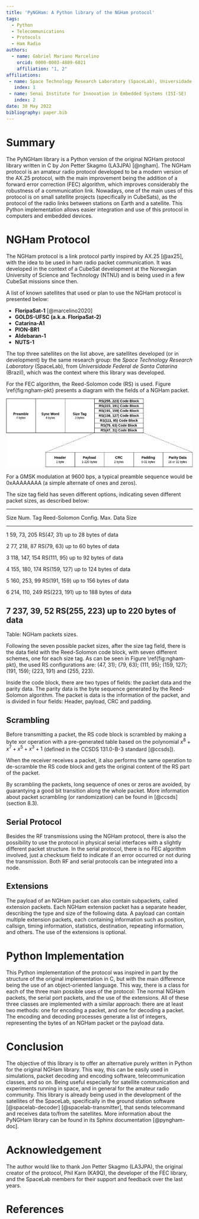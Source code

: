 ```yaml
---
title: 'PyNGHam: A Python library of the NGHam protocol'
tags:
  - Python
  - Telecommunications
  - Protocols
  - Ham Radio
authors:
  - name: Gabriel Mariano Marcelino
    orcid: 0000-0003-4889-6021
    affiliation: "1, 2"
affiliations:
 - name: Space Technology Research Laboratory (SpaceLab), Universidade Federal de Santa Catarina
   index: 1
 - name: Senai Institute for Innovation in Embedded Systems (ISI-SE)
   index: 2
date: 30 May 2022
bibliography: paper.bib
---
```


# Summary

The PyNGHam library is a Python version of the original NGHam protocol library written in C by Jon Petter Skagmo (LA3JPA) [@ngham]. The NGHam protocol is an amateur radio protocol developed to be a modern version of the AX.25 protocol, with the main improvement being the addition of a forward error correction (FEC) algorithm, which improves considerably the robustness of a communication link. Nowadays, one of the main uses of this protocol is on small satellite projects (specifically in CubeSats), as the protocol of the radio links between stations on Earth and a satellite. This Python implementation allows easier integration and use of this protocol in computers and embedded devices.

# NGHam Protocol

The NGHam protocol is a link protocol partly inspired by AX.25 [@ax25], with the idea to be used in ham radio packet communication. It was developed in the context of a CubeSat development at the Norwegian University of Science and Technology (NTNU) and is being used in a few CubeSat missions since then.

A list of known satellites that used or plan to use the NGHam protocol is presented below:

* **FloripaSat-1** [@marcelino2020]
* **GOLDS-UFSC (a.k.a. FloripaSat-2)**
* **Catarina-A1**
* **PION-BR1**
* **Aldebaran-1**
* **NUTS-1**

The top three satellites on the list above, are satellites developed (or in development) by the same research group: the *Space Technology Research Laboratory* (SpaceLab), from *Universidade Federal de Santa Catarina* (Brazil), which was the context where this library was developed.

For the FEC algorithm, the Reed-Solomon code (RS) is used. Figure \ref{fig:ngham-pkt} presents a diagram with the fields of a NGHam packet.

![Fields of a NGHam packet.\label{fig:ngham-pkt}](../docs/ngham-pkt.png)

For a GMSK modulation at 9600 bps, a typical preamble sequence would be 0xAAAAAAAA (a simple alternate of ones and zeros).

The size tag field has seven different options, indicating seven different packet sizes, as described below:

----------------------------------------------------------------------------
Size Num.   Tag             Reed-Solomon Config.    Max. Data Size
----------  --------------  ---------------------   ------------------------
1           59, 73, 205     RS(47, 31)              up to 28 bytes of data

2           77, 218, 87     RS(79, 63)              up to 60 bytes of data

3           118, 147, 154   RS(111, 95)             up to 92 bytes of data

4           155, 180, 174   RS(159, 127)            up to 124 bytes of data

5           160, 253, 99    RS(191, 159)            up to 156 bytes of data

6           214, 110, 249   RS(223, 191)            up to 188 bytes of data

7           237, 39, 52     RS(255, 223)            up to 220 bytes of data
----------------------------------------------------------------------------

Table:  NGHam packets sizes.

Following the seven possible packet sizes, after the size tag field, there is the data field with the Reed-Solomon code block, with seven different schemes, one for each size tag. As can be seen in Figure \ref{fig:ngham-pkt}, the used RS configurations are: (47, 31); (79, 63); (111, 95); (159, 127); (191, 159); (223, 191) and (255, 223).

Inside the code block, there are two types of fields: the packet data and the parity data. The parity data is the byte sequence generated by the Reed-Solomon algorithm. The packet is data is the information of the packet, and is divided in four fields: Header, payload, CRC and padding.

## Scrambling

Before transmitting a packet, the RS code block is scrambled by making a byte xor operation with a pre-generated table based on the polynomial $x^{8} + x^{7} + x^{5} + x^{3} + 1$ (defined in the CCSDS 131.0-B-3 standard [@ccsds]).

When the receiver receives a packet, it also performs the same operation to de-scramble the RS code block and gets the original content of the RS part of the packet.

By scrambling the packets, long sequence of ones or zeros are avoided, by guarantying a good bit transition along the whole packet. More information about packet scrambling (or randomization) can be found in [@ccsds] (section 8.3).

## Serial Protocol

Besides the RF transmissions using the NGHam protocol, there is also the possibility to use the protocol in physical serial interfaces with a slightly different packet structure. In the serial protocol, there is no FEC algorithm involved, just a checksum field to indicate if an error occurred or not during the transmission. Both RF and serial protocols can be integrated into a node.

## Extensions

The payload of an NGHam packet can also contain subpackets, called extension packets. Each NGHam extension packet has a separate header, describing the type and size of the following data. A payload can contain multiple extension packets, each containing information such as position, callsign, timing information, statistics, destination, repeating information, and others. The use of the extensions is optional.

# Python Implementation

This Python implementation of the protocol was inspired in part by the structure of the original implementation in C, but with the main difference being the use of an object-oriented language. This way, there is a class for each of the three main possible uses of the protocol: The normal NGHam packets, the serial port packets, and the use of the extensions. All of these three classes are implemented with a similar approach: there are at least two methods: one for encoding a packet, and one for decoding a packet. The encoding and decoding processes generate a list of integers, representing the bytes of an NGHam packet or the payload data.

# Conclusion

The objective of this library is to offer an alternative purely written in Python for the original NGHam library. This way, this can be easily used in simulations, packet decoding and encoding software, telecommunication classes, and so on. Being useful especially for satellite communication and experiments running in space, and in general for the amateur radio community. This library is already being used in the development of the satellites of the SpaceLab, specifically in the ground station software [@spacelab-decoder] [@spacelab-transmitter], that sends telecommand and receives data to/from the satellites. More information about the PyNGHam library can be found in its Sphinx documentation [@pyngham-doc].

# Acknowledgement

The author would like to thank Jon Petter Skagmo (LA3JPA), the original creator of the protocol, Phil Karn (KA9Q), the developer of the FEC library, and the SpaceLab members for their support and feedback over the last years.

# References
